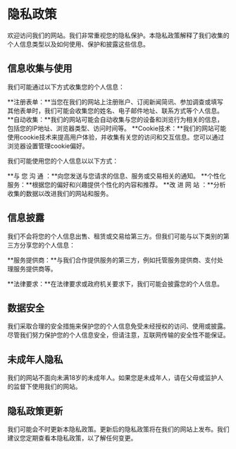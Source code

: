 # 隐私政策

欢迎访问我们的网站。我们非常重视您的隐私保护。本隐私政策解释了我们收集的个人信息类型以及如何使用、保护和披露这些信息。

## 信息收集与使用

我们可能通过以下方式收集您的个人信息：

**注册表单：**当您在我们的网站上注册账户、订阅新闻简讯、参加调查或填写其他表单时，我们可能会收集您的姓名、电子邮件地址、联系方式等个人信息。
**自动收集：**我们的网站可能会自动收集与您的设备和浏览行为相关的信息，包括您的IP地址、浏览器类型、访问时间等。
**Cookie技术：**我们的网站可能使用cookie技术来提高用户体验，并收集有关您的访问和交互信息。您可以通过浏览器设置管理cookie偏好。

我们可能使用您的个人信息以以下方式：

**与 您 沟 通 ：**向您发送与您请求的信息、服务或交易相关的通知。
**个性化服务：**根据您的偏好和兴趣提供个性化的内容和推荐。
**改 进 网 站 ：**分析收集的数据以改进我们的网站和服务。

## 信息披露

我们不会将您的个人信息出售、租赁或交易给第三方。但我们可能与以下类别的第三方分享您的个人信息：

**服务提供商：**与我们合作提供服务的第三方，例如托管服务提供商、支付处理服务提供商等。

**法律要求：**在法律要求或政府机关要求下，我们可能会披露您的个人信息。

## **数据**安全

我们采取合理的安全措施来保护您的个人信息免受未经授权的访问、使用或披露。尽管我们努力保护您的个人信息安全，但请注意，互联网传输的安全性不能保证。

## 未成年人隐私

我们的网站不面向未满18岁的未成年人。如果您是未成年人，请在父母或监护人的监督下使用我们的网站。

## 隐私政策更新

我们可能会不时更新本隐私政策。更新后的隐私政策将在我们的网站上发布。我们建议您定期查看本隐私政策，以了解任何变更。